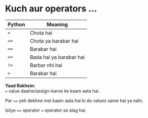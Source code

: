 # Kuch aur operators … 

Python| Meaning 
------- | ---------------------------
`<`  | Chota hai |
`<=`  | Chota ya barabar hai |
`==`  | Barabar hai |
`>=`  | Bada hai ya barabar hai |
`!>`  | Barbar nhi hai |
`>`  | Barabar hai |




**Yaad Rakhein:**  
`=` value daalne/assign-karne ke kaam aata hai.  

Par `==` yeh dekhne mei kaam aata hai ki do values same hai ya nahi.  

Isliye `==` operator  `=` operator se alag hai.
